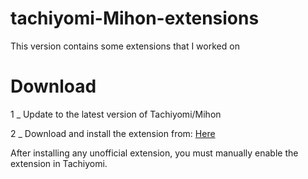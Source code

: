 

# tachiyomi-Mihon-extensions
This version contains some extensions that I worked on
# Download

1 _ Update to the latest version of Tachiyomi/Mihon




2 _ Download and install the extension from: [Here](https://github.com/xMohnad/tachiyomi-Mihon-extensions/tree/main/apk)





After installing any unofficial extension, you must manually enable the extension in Tachiyomi.
